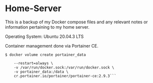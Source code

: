 # Home-Server
This is a backup of my Docker compose files and any relevant notes or information pertaining to my home server.

Operating System: Ubuntu 20.04.3 LTS


Container management done via Portainer CE.

```$ docker volume create portainer_data```
    
```$ docker run -d -p 8000:8000 -p 9443:9443 --name portainer \
    --restart=always \
    -v /var/run/docker.sock:/var/run/docker.sock \
    -v portainer_data:/data \
    cr.portainer.io/portainer/portainer-ce:2.9.3```
